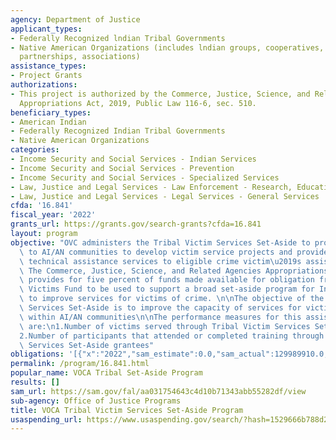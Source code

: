 ```yaml
---
agency: Department of Justice
applicant_types:
- Federally Recognized lndian Tribal Governments
- Native American Organizations (includes lndian groups, cooperatives, corporations,
  partnerships, associations)
assistance_types:
- Project Grants
authorizations:
- This project is authorized by the Commerce, Justice, Science, and Related Agencies
  Appropriations Act, 2019, Public Law 116-6, sec. 510.
beneficiary_types:
- American Indian
- Federally Recognized Indian Tribal Governments
- Native American Organizations
categories:
- Income Security and Social Services - Indian Services
- Income Security and Social Services - Prevention
- Income Security and Social Services - Specialized Services
- Law, Justice and Legal Services - Law Enforcement - Research, Education, Training
- Law, Justice and Legal Services - Legal Services - General Services
cfda: '16.841'
fiscal_year: '2022'
grants_url: https://grants.gov/search-grants?cfda=16.841
layout: program
objective: "OVC administers the Tribal Victim Services Set-Aside to provide support\
  \ to AI/AN communities to develop victim service projects and provide training and\
  \ technical assistance services to eligible crime victim\u2019s assistance programs.\
  \ The Commerce, Justice, Science, and Related Agencies Appropriations Act, 2019,\
  \ provides for five percent of funds made available for obligation from the Crime\
  \ Victims Fund to be used to support a broad set-aside program for Indian tribes\
  \ to improve services for victims of crime. \n\nThe objective of the Tribal Victim\
  \ Services Set-Aside is to improve the capacity of services for victims of crime\
  \ within AI/AN communities\n\nThe performance measures for this assistance listing\
  \ are:\n1.Number of victims served through Tribal Victim Services Set-Aside grantees\n\
  2.Number of participants that attended or completed training through Tribal Victim\
  \ Services Set-Aside grantees"
obligations: '[{"x":"2022","sam_estimate":0.0,"sam_actual":129989910.0,"usa_spending_actual":120893839.0},{"x":"2023","sam_estimate":95000000.0,"sam_actual":0.0,"usa_spending_actual":77266356.94},{"x":"2024","sam_estimate":95000000.0,"sam_actual":0.0,"usa_spending_actual":0.0}]'
permalink: /program/16.841.html
popular_name: VOCA Tribal Set-Aside Program
results: []
sam_url: https://sam.gov/fal/aa031754643c4d10b71343abb55282df/view
sub-agency: Office of Justice Programs
title: VOCA Tribal Victim Services Set-Aside Program
usaspending_url: https://www.usaspending.gov/search/?hash=1529666b788d27323dab3012cade006b
---
```

